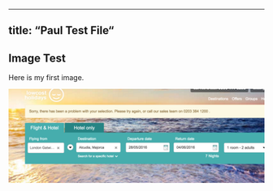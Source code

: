 
---
title:  “Paul Test File“
---

## Image Test
Here is my first image.

![Here is a beautiful search tool][image-1]

[image-1]:	SearchTool.png "Here is my search tool"